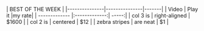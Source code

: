 |           BEST OF THE WEEK            |
|---------------|---------------|-------|
| Video         | Play  it      |my rate|
| ------------- |:-------------:| -----:|
| col 3 is      | right-aligned | $1600 |
| col 2 is      | centered      |   $12 |
| zebra stripes | are neat      |    $1 |

